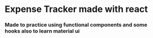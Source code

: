 # Expense Tracker made with react
### Made to practice using functional components and some hooks also to learn material ui


